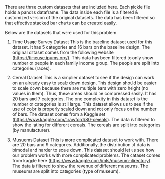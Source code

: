 There are three custom datasets that are included here. Each pickle file holds a pandas dataframe. The data inside each file is a filtered & customized version of the original datasets. The data has been filtered so that effective stacked bar charts can be created easily.

Below are the datasets that were used for this problem. 

1. Time Usage Survey Dataset
This is the baseline dataset used for this dataset. It has 5 categories and 16 bars on the baseline design. The original dataset comes from the following website (https://timeuse.ipums.org/). This data has been filtered to only show number of people in each family income group. The people are split into categories (races).

2. Cereal Dataset
This is a simplier dataset to see if the design can work on an already easy to scale down design. This design should be easier to scale down because there are multiple bars with zero height (no values in them). Thus, these areas should be compressed easily. It has 20 bars and 7 categories. The one complexity in this dataset is the number of categories is still large. This dataset allows us to see if the use of color is properly scaled down and not only focus on the number of bars. The dataset comes from a Kaggle set (https://www.kaggle.com/crawford/80-cereals). The data is filtered to show the rating for different cereals. The cereals are split into categories (by manufacturer). 

3. Musuems Dataset
This is more complicated dataset to work with. There are 20 bars and 9 categories. Additionally, the distribution of data is bimodal and harder to scale down. This dataset should let us see how our problem works with more complicated problems. The dataset comes from kaggle here (https://www.kaggle.com/imls/museum-directory). The data is filtered to show the revenue of different museums. The museums are split into categories (type of museum). 
